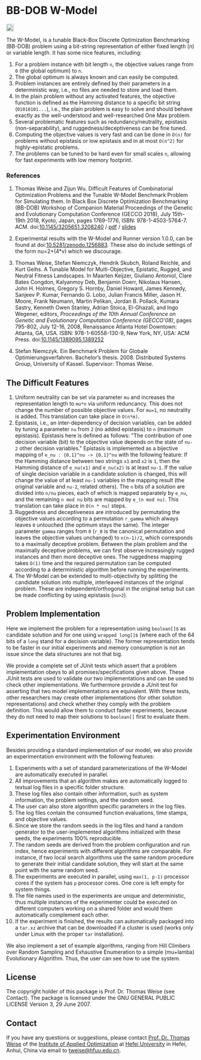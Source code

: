 # BB-DOB W-Model

[<img alt="Travis CI Build Status" src="https://img.shields.io/travis/thomasWeise/BBDOB_W_Model/master.svg" height="20"/>](https://travis-ci.org/thomasWeise/BBDOB_W_Model/)

The W-Model, is a tunable Black-Box Discrete Optimization Benchmarking (BB-DOB) problem using a bit-string representation of either fixed length (n) or variable length. It has some nice features, including:

1. For a problem instance with bit length `n`, the objective values range from `0` (the global optimum) to `n`.
2. The global optimum is always known and can easily be computed.
3. Problem instances are entirely defined by their parameters in a deterministic way, i.e., no files are needed to store and load them.
4. In the plain problem without any activated features, the objective function is defined as the Hamming distance to a specific bit string (`01010101...`), i.e., the plain problem is easy to solve and should behave exactly as the well-understood and well-researched One Max problem.
5. Several problematic features such as redundancy/neutrality, epistasis (non-separability), and ruggedness/deceptiveness can be fine tuned.
6. Computing the objective values is very fast and can be done in `O(n)` for problems without epistasis or low epistasis and in at most `O(n^2)` for highly-epistatic problems.
7. The problems can be tuned to be hard even for small scales `n`, allowing for fast experiments with low memory footprint.

### References

1. Thomas Weise and Zijun Wu. Difficult Features of Combinatorial Optimization Problems and the Tunable W-Model Benchmark Problem for Simulating them. In Black Box Discrete Optimization Benchmarking (BB-DOB) Workshop of Companion Material Proceedings of the Genetic and Evolutionary Computation Conference (GECCO 2018), July 15th-19th 2018, Kyoto, Japan, pages 1769-1776, ISBN: 978-1-4503-5764-7. ACM.
doi:[10.1145/3205651.3208240](http://dx.doi.org/10.1145/3205651.3208240) / [pdf](http://iao.hfuu.edu.cn/images/publications/W2018TWMATBBDOBPIFTBGW.pdf) / [slides](http://iao.hfuu.edu.cn/images/publications/W2018TWMATBBDOBPIFTBGW_slides.pdf)

2. Experimental results with the W-Model and Runner version 1.0.0, can be found at doi:[10.5281/zenodo.1256883](http://dx.doi.org/10.5281/zenodo.1256883). These also do include settings of the form nu=2+(4*v) which we discourage.

3. Thomas Weise, Stefan Niemczyk, Hendrik Skubch, Roland Reichle, and Kurt Geihs. A Tunable Model for Multi-Objective, Epistatic, Rugged, and Neutral Fitness Landscapes. In Maarten Keijzer, Giuliano Antoniol, Clare Bates Congdon, Kalyanmoy Deb, Benjamin Doerr, Nikolaus Hansen, John H. Holmes, Gregory S. Hornby, Daniel Howard, James Kennedy, Sanjeev P. Kumar, Fernando G. Lobo, Julian Francis Miller, Jason H. Moore, Frank Neumann, Martin Pelikan, Jordan B. Pollack, Kumara Sastry, Kenneth Owen Stanley, Adrian Stoica, El-Ghazali, and Ingo Wegener, editors, *Proceedings of the 10th Annual Conference on Genetic and Evolutionary Computation Conference (GECCO'08)*, pages 795-802, July 12-16, 2008, Renaissance Atlanta Hotel Downtown: Atlanta, GA, USA. ISBN: 978-1-60558-130-9, New York, NY, USA: ACM Press. doi:[10.1145/1389095.1389252](http://dx.doi.org/10.1145/1389095.1389252)

4. Stefan Niemczyk. Ein Benchmark Problem für Globale Optimierungsverfahren. Bachelor’s thesis. 2008. Distributed Systems Group, University of Kassel. Supervisor: Thomas Weise.


## The Difficult Features 

1. Uniform neutrality can be set via parameter `mu` and increases the representation length to `mu*n` via uniform reduncancy. This does not change the number of possible objective values. For `mu=1`, no neutrality is added. This translation can take place in `O(n*m)`.
2. Epistasis, i.e., an inter-dependency of decision variables, can be added by tuning a parameter `nu` from  `2` (no added epistasis) to `n` (maximum epistasis). Epistasis here is defined as follows: "The contribution of one decision variable (bit) to the objective value depends on the state of `nu-2` other decision variables." Epistasis is implemented as a bijective mapping of `e_nu : {0,1}^nu -> {0,1}^nu` with the following feature: If the Hamming distance between two strings `x1` and `x2` is `1`, then the Hamming distance of `e_nu(x1)` and `e_nu(x2)` is at least `nu-1`. If the value of single decision variable in a candidate solution is changed, this will change the value of at least `nu-1` variables in the mapping result (the original variable and `nu-2`, related others). The `n` bits of a solution are divided into `n/nu` pieces, each of which is mapped separately by `e_nu`, and the remaining `n mod nu` bits are mapped by `e_(n mod nu)`. This translation can take place in `O(n * nu)` steps.
3. Ruggedness and deceptiveness are introduced by permutating the objective values according to a permutation `r_gamma` which always leaves `0` untouched (the optimum stays the same). The integer parameter `gamma` ranges from `0` (`r_0`  is the canonical permutation and leaves the objective values unchanged) to `n(n-1)/2`, which corresponds to a maximally deceptive problem. Between the plain problem and the maximally deceptive problems, we can first observe increasingly rugged instances and then more deceptive ones. The ruggedness mapping takes `O(1)` time and the required permutation can be computed according to a deterministic algorithm before running the experiments.
4. The W-Model can be extended to multi-objectivity by splitting the candidate solution into multiple, interleaved instances of the original problem. These are independent/orthogonal in the original setup but can be made conflicting by using epistasis (`nu>2`).

## Problem Implementation

Here we implement the problem for a representation using `boolean[]`s as candidate solution and for one using `wrapped long[]`s (where each of the 64 bits of a `long` stand for a decision variable). The former representation tends to be faster in our initial experiments and memory consumption is not an issue since the data structures are not that big.
 
We provide a complete set of JUnit tests which assert that a problem implementation obeys to all promises/specifications given above. These JUnit tests are used to validate our two implementations and can be used to check other implementations. We furthermore provide a JUnit test for asserting that two model implementations are equivalent. With these tests, other researchers may create other implementations (for other solution representations) and check whether they comply with the problem definition. This would allow them to conduct faster experiments, because they do not need to map their solutions to `boolean[]` first to evaluate them.
 
## Experimentation Environment

Besides providing a standard implementation of our model, we also provide an experimentation environment with the following features:

1. Experiments with a set of standard parameterizations of the W-Model are automatically executed in parallel.
2. All improvements that an algorithm makes are automatically logged to textual log files in a specific folder structure.
3. These log files also contain other information, such as system information, the problem settings, and the random seed.
4. The user can also store algorithm specific parameters in the log files.
5. The log files contain the consumed function evaluations, time stamps, and objective values.
6. Since we store the random seeds in the log files and hand a random generator to the user-implemented algorithms initialized with these seeds, the experiments 100% reproducible.
7. The random seeds are derived from the problem configuration and run index, hence experiments with different algorithms are comparable. For instance, if two local search algorithms use the same random procedure to generate their initial candidate solution, they will start at the same point with the same random seed.
8. The experiments are executed in parallel, using `max(1, p-1)` processor cores if the system has `p` processor cores. One core is left empty for system things.
9. The file names used in the experiments are unique and deterministic, thus multiple instances of the experimenter could be executed on different computers working on a shared folder and would them automatically complement each other.
10. If the experiment is finished, the results can automatically packaged into a `tar.xz` archive that can be downloaded if a cluster is used (works only under Linux with the proper `tar` installation).

We also implement a set of example algorithms, ranging from Hill Climbers over Random Sampling and Exhaustive Enumeration to a simple (mu+lamba) Evolutionary Algorithm. Thus, the user can see how to use the system.

## License

The copyright holder of this package is Prof. Dr. Thomas Weise (see Contact).
The package is licensed under the  GNU GENERAL PUBLIC LICENSE Version 3, 29 June 2007.

## Contact

If you have any questions or suggestions, please contact
[Prof. Dr. Thomas Weise](http://iao.hfuu.edu.cn/team/director) of the
[Institute of Applied Optimization](http://iao.hfuu.edu.cn/) at
[Hefei University](http://www.hfuu.edu.cn) in
Hefei, Anhui, China via
email to [tweise@hfuu.edu.cn](mailto:tweise@hfuu.edu.cn).